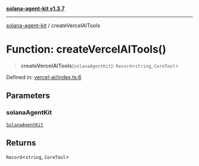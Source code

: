 [**solana-agent-kit v1.3.7**](../README.md)

***

[solana-agent-kit](../README.md) / createVercelAITools

# Function: createVercelAITools()

> **createVercelAITools**(`solanaAgentKit`): `Record`\<`string`, `CoreTool`\>

Defined in: [vercel-ai/index.ts:6](https://github.com/sendaifun/solana-agent-kit/blob/6acfa958180602da3c2d2ac883bf660ca90dba2f/src/vercel-ai/index.ts#L6)

## Parameters

### solanaAgentKit

[`SolanaAgentKit`](../classes/SolanaAgentKit.md)

## Returns

`Record`\<`string`, `CoreTool`\>
